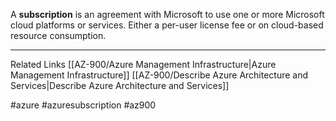 A **subscription** is an agreement with Microsoft to use one or more Microsoft cloud platforms or services. Either a per-user license fee or on cloud-based resource consumption.


---
Related Links
[[AZ-900/Azure Management Infrastructure|Azure Management Infrastructure]]
[[AZ-900/Describe Azure Architecture and Services|Describe Azure Architecture and Services]]

#azure #azuresubscription #az900 